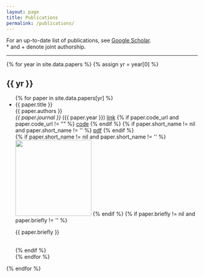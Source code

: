 ```yaml
---
layout: page
title: Publications
permalink: /publications/
---
```


<p>For an up-to-date list of publications, see <a href="https://scholar.google.com/citations?user=Tyl65TEAAAAJ&hl=en">Google Scholar</a>.<br/>* and + denote joint authorship.</p>

<!-- <div class="year-buttons">
{% for year in site.data.papers %}
 {% assign yr = year[0] %}
 <a href="" class="year-button">{{ yr }}</a>
{% endfor %}
</div> -->

<hr>

{% for year in site.data.papers %}
{% assign yr = year[0] %}
<h2 class="rainbow-blue">{{ yr }}</h2>
<ul class="papers-list">
  {% for paper in site.data.papers[yr] %}
  <li class="paper-item">
    <span class="paper-title">{{ paper.title }}</span><br>
    <span class="paper-authors">{{ paper.authors }}</span><br>
    <span class="paper-journal"><i>{{ paper.journal }}</i> ({{ paper.year }})</span>
    <a href="{{ paper.paper_url }}" class="paper-url">link</a>
    {% if paper.code_url and paper.code_url != "" %}
    <a href="{{ paper.code_url }}" class="paper-url">code</a>
    {% endif %}
    {% if paper.short_name != nil and paper.short_name != '' %}
    <a href="{{ site.baseurl }}/assets/pdfs/papers/{{ paper.short_name }}.pdf" class="paper-url">pdf</a>
    {% endif %}
    <div class="paper-content">
    {% if paper.short_name != nil and paper.short_name != '' %}
		<img src="{{ site.baseurl }}/assets/images/papers/{{ paper.short_name }}.{{ paper.imagetype }}" width="200px" class="paper-image">
		{% endif %}
		{% if paper.briefly != nil and paper.briefly != '' %}
		<p class="paper-brief">{{ paper.briefly }}</p><br/>
    {% endif %}
	</div>
  </li>
{% endfor %}
</ul>
{% endfor %}
